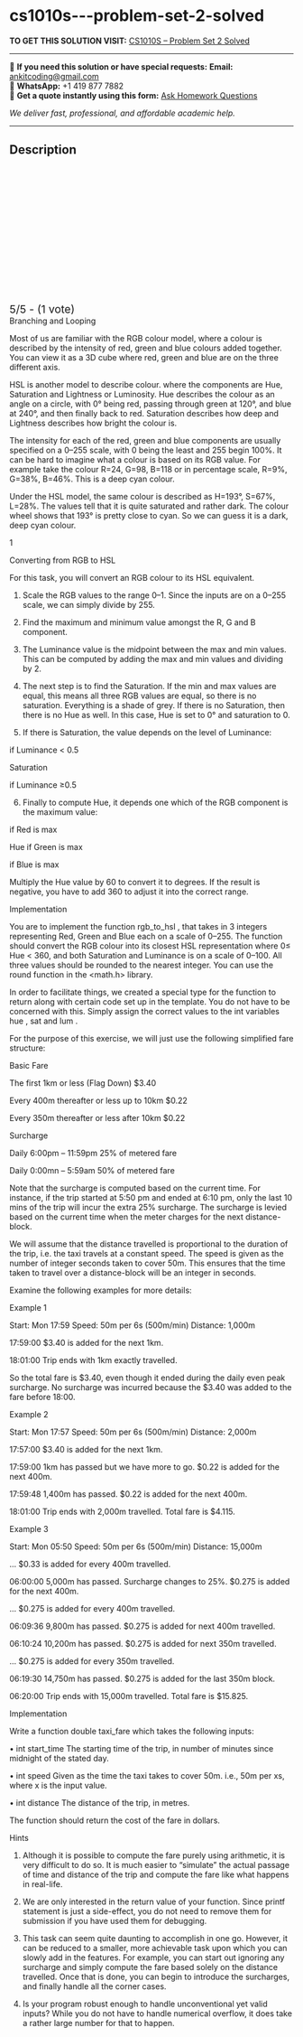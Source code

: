 # cs1010s---problem-set-2-solved
**TO GET THIS SOLUTION VISIT:** [CS1010S – Problem Set 2 Solved](https://www.ankitcodinghub.com/product/cs1010s-problem-set-2-solved/)


---

📩 **If you need this solution or have special requests:** **Email:** ankitcoding@gmail.com  
📱 **WhatsApp:** +1 419 877 7882  
📄 **Get a quote instantly using this form:** [Ask Homework Questions](https://www.ankitcodinghub.com/services/ask-homework-questions/)

*We deliver fast, professional, and affordable academic help.*

---

<h2>Description</h2>



<div class="kk-star-ratings kksr-auto kksr-align-center kksr-valign-top" data-payload="{&quot;align&quot;:&quot;center&quot;,&quot;id&quot;:&quot;115083&quot;,&quot;slug&quot;:&quot;default&quot;,&quot;valign&quot;:&quot;top&quot;,&quot;ignore&quot;:&quot;&quot;,&quot;reference&quot;:&quot;auto&quot;,&quot;class&quot;:&quot;&quot;,&quot;count&quot;:&quot;1&quot;,&quot;legendonly&quot;:&quot;&quot;,&quot;readonly&quot;:&quot;&quot;,&quot;score&quot;:&quot;5&quot;,&quot;starsonly&quot;:&quot;&quot;,&quot;best&quot;:&quot;5&quot;,&quot;gap&quot;:&quot;4&quot;,&quot;greet&quot;:&quot;Rate this product&quot;,&quot;legend&quot;:&quot;5\/5 - (1 vote)&quot;,&quot;size&quot;:&quot;24&quot;,&quot;title&quot;:&quot;CS1010S - Problem Set 2 Solved&quot;,&quot;width&quot;:&quot;138&quot;,&quot;_legend&quot;:&quot;{score}\/{best} - ({count} {votes})&quot;,&quot;font_factor&quot;:&quot;1.25&quot;}">

<div class="kksr-stars">

<div class="kksr-stars-inactive">
            <div class="kksr-star" data-star="1" style="padding-right: 4px">


<div class="kksr-icon" style="width: 24px; height: 24px;"></div>
        </div>
            <div class="kksr-star" data-star="2" style="padding-right: 4px">


<div class="kksr-icon" style="width: 24px; height: 24px;"></div>
        </div>
            <div class="kksr-star" data-star="3" style="padding-right: 4px">


<div class="kksr-icon" style="width: 24px; height: 24px;"></div>
        </div>
            <div class="kksr-star" data-star="4" style="padding-right: 4px">


<div class="kksr-icon" style="width: 24px; height: 24px;"></div>
        </div>
            <div class="kksr-star" data-star="5" style="padding-right: 4px">


<div class="kksr-icon" style="width: 24px; height: 24px;"></div>
        </div>
    </div>

<div class="kksr-stars-active" style="width: 138px;">
            <div class="kksr-star" style="padding-right: 4px">


<div class="kksr-icon" style="width: 24px; height: 24px;"></div>
        </div>
            <div class="kksr-star" style="padding-right: 4px">


<div class="kksr-icon" style="width: 24px; height: 24px;"></div>
        </div>
            <div class="kksr-star" style="padding-right: 4px">


<div class="kksr-icon" style="width: 24px; height: 24px;"></div>
        </div>
            <div class="kksr-star" style="padding-right: 4px">


<div class="kksr-icon" style="width: 24px; height: 24px;"></div>
        </div>
            <div class="kksr-star" style="padding-right: 4px">


<div class="kksr-icon" style="width: 24px; height: 24px;"></div>
        </div>
    </div>
</div>


<div class="kksr-legend" style="font-size: 19.2px;">
            5/5 - (1 vote)    </div>
    </div>
Branching and Looping

Most of us are familiar with the RGB colour model, where a colour is described by the intensity of red, green and blue colours added together. You can view it as a 3D cube where red, green and blue are on the three different axis.

HSL is another model to describe colour. where the components are Hue, Saturation and Lightness or Luminosity. Hue describes the colour as an angle on a circle, with 0° being red, passing through green at 120°, and blue at 240°, and then finally back to red. Saturation describes how deep and Lightness describes how bright the colour is.

The intensity for each of the red, green and blue components are usually specified on a 0–255 scale, with 0 being the least and 255 begin 100%. It can be hard to imagine what a colour is based on its RGB value. For example take the colour R=24, G=98, B=118 or in percentage scale, R=9%, G=38%, B=46%. This is a deep cyan colour.

Under the HSL model, the same colour is described as H=193°, S=67%, L=28%. The values tell that it is quite saturated and rather dark. The colour wheel shows that 193° is pretty close to cyan. So we can guess it is a dark, deep cyan colour.

1

Converting from RGB to HSL

For this task, you will convert an RGB colour to its HSL equivalent.

1. Scale the RGB values to the range 0–1. Since the inputs are on a 0–255 scale, we can simply divide by 255.

2. Find the maximum and minimum value amongst the R, G and B component.

3. The Luminance value is the midpoint between the max and min values. This can be computed by adding the max and min values and dividing by 2.

4. The next step is to find the Saturation. If the min and max values are equal, this means all three RGB values are equal, so there is no saturation. Everything is a shade of grey. If there is no Saturation, then there is no Hue as well. In this case, Hue is set to 0° and saturation to 0.

5. If there is Saturation, the value depends on the level of Luminance:

if Luminance &lt; 0.5

Saturation

if Luminance ≥0.5

6. Finally to compute Hue, it depends one which of the RGB component is the maximum value:

if Red is max

Hue if Green is max

if Blue is max

Multiply the Hue value by 60 to convert it to degrees. If the result is negative, you have to add 360 to adjust it into the correct range.

Implementation

You are to implement the function rgb_to_hsl , that takes in 3 integers representing Red, Green and Blue each on a scale of 0–255. The function should convert the RGB colour into its closest HSL representation where 0≤ Hue &lt; 360, and both Saturation and Luminance is on a scale of 0–100. All three values should be rounded to the nearest integer. You can use the round function in the &lt;math.h&gt; library.

In order to facilitate things, we created a special type for the function to return along with certain code set up in the template. You do not have to be concerned with this. Simply assign the correct values to the int variables hue , sat and lum .

For the purpose of this exercise, we will just use the following simplified fare structure:

Basic Fare

The first 1km or less (Flag Down) $3.40

Every 400m thereafter or less up to 10km $0.22

Every 350m thereafter or less after 10km $0.22

Surcharge

Daily 6:00pm – 11:59pm 25% of metered fare

Daily 0:00mn – 5:59am 50% of metered fare

Note that the surcharge is computed based on the current time. For instance, if the trip started at 5:50 pm and ended at 6:10 pm, only the last 10 mins of the trip will incur the extra 25% surcharge. The surcharge is levied based on the current time when the meter charges for the next distance-block.

We will assume that the distance travelled is proportional to the duration of the trip, i.e. the taxi travels at a constant speed. The speed is given as the number of integer seconds taken to cover 50m. This ensures that the time taken to travel over a distance-block will be an integer in seconds.

Examine the following examples for more details:

Example 1

Start: Mon 17:59 Speed: 50m per 6s (500m/min) Distance: 1,000m

17:59:00 $3.40 is added for the next 1km.

18:01:00 Trip ends with 1km exactly travelled.

So the total fare is $3.40, even though it ended during the daily even peak surcharge. No surcharge was incurred because the $3.40 was added to the fare before 18:00.

Example 2

Start: Mon 17:57 Speed: 50m per 6s (500m/min) Distance: 2,000m

17:57:00 $3.40 is added for the next 1km.

17:59:00 1km has passed but we have more to go. $0.22 is added for the next 400m.

17:59:48 1,400m has passed. $0.22 is added for the next 400m.

18:01:00 Trip ends with 2,000m travelled. Total fare is $4.115.

Example 3

Start: Mon 05:50 Speed: 50m per 6s (500m/min) Distance: 15,000m

… $0.33 is added for every 400m travelled.

06:00:00 5,000m has passed. Surcharge changes to 25%. $0.275 is added for the next 400m.

… $0.275 is added for every 400m travelled.

06:09:36 9,800m has passed. $0.275 is added for next 400m travelled.

06:10:24 10,200m has passed. $0.275 is added for next 350m travelled.

… $0.275 is added for every 350m travelled.

06:19:30 14,750m has passed. $0.275 is added for the last 350m block.

06:20:00 Trip ends with 15,000m travelled. Total fare is $15.825.

Implementation

Write a function double taxi_fare which takes the following inputs:

• int start_time The starting time of the trip, in number of minutes since midnight of the stated day.

• int speed Given as the time the taxi takes to cover 50m. i.e., 50m per xs, where x is the input value.

• int distance The distance of the trip, in metres.

The function should return the cost of the fare in dollars.

Hints

1. Although it is possible to compute the fare purely using arithmetic, it is very difficult to do so. It is much easier to “simulate” the actual passage of time and distance of the trip and compute the fare like what happens in real-life.

2. We are only interested in the return value of your function. Since printf statement is just a side-effect, you do not need to remove them for submission if you have used them for debugging.

3. This task can seem quite daunting to accomplish in one go. However, it can be reduced to a smaller, more achievable task upon which you can slowly add in the features. For example, you can start out ignoring any surcharge and simply compute the fare based solely on the distance travelled. Once that is done, you can begin to introduce the surcharges, and finally handle all the corner cases.

4. Is your program robust enough to handle unconventional yet valid inputs? While you do not have to handle numerical overflow, it does take a rather large number for that to happen.
